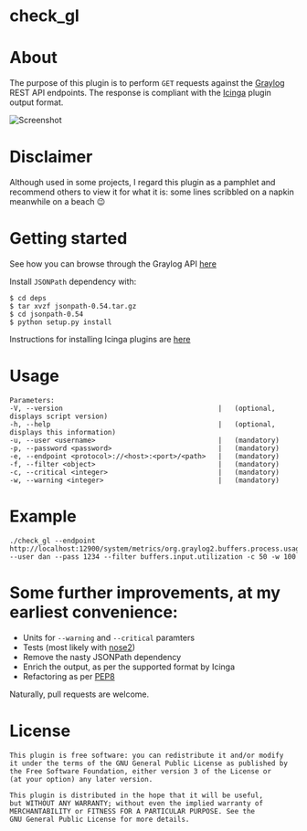 # check_gl

# About

The purpose of this plugin is to perform `GET` requests against the [Graylog](https://www.graylog.org) REST API endpoints.
The response is compliant with the [Icinga](https://www.icinga.org/products/icinga-2/) plugin output format.

![Screenshot](https://github.com/danvaida/check_gl/blob/master/screenshot.png?raw=true)

# Disclaimer

Although used in some projects, I regard this plugin as a pamphlet and recommend others to view it for what it is: some lines scribbled on a napkin meanwhile on a beach :wink:

# Getting started

See how you can browse through the Graylog API [here](https://www.graylog.org/blog/8-tips-tricks-2-using-the-graylog-rest-api)

Install `JSONPath` dependency with:

    $ cd deps
    $ tar xvzf jsonpath-0.54.tar.gz
    $ cd jsonpath-0.54
    $ python setup.py install

Instructions for installing Icinga plugins are [here](http://docs.icinga.org/icinga2/latest/doc/module/icinga2/chapter/addons-plugins)

# Usage

    Parameters:
    -V, --version                                      |   (optional, displays script version)
    -h, --help                                         |   (optional, displays this information)
    -u, --user <username>                              |   (mandatory)
    -p, --password <password>                          |   (mandatory)
    -e, --endpoint <protocol>://<host>:<port>/<path>   |   (mandatory)
    -f, --filter <object>                              |   (mandatory)
    -c, --critical <integer>                           |   (mandatory)
    -w, --warning <integer>                            |   (mandatory)

# Example
    ./check_gl --endpoint http://localhost:12900/system/metrics/org.graylog2.buffers.process.usage --user dan --pass 1234 --filter buffers.input.utilization -c 50 -w 100

# Some further improvements, at my earliest convenience:

* Units for `--warning` and `--critical` paramters
* Tests (most likely with [nose2](https://github.com/nose-devs/nose2))
* Remove the nasty JSONPath dependency
* Enrich the output, as per the supported format by Icinga
* Refactoring as per [PEP8](https://www.python.org/dev/peps/pep-0008/)

Naturally, pull requests are welcome.

# License

    This plugin is free software: you can redistribute it and/or modify
    it under the terms of the GNU General Public License as published by
    the Free Software Foundation, either version 3 of the License or
    (at your option) any later version.
    
    This plugin is distributed in the hope that it will be useful,
    but WITHOUT ANY WARRANTY; without even the implied warranty of
    MERCHANTABILITY or FITNESS FOR A PARTICULAR PURPOSE. See the
    GNU General Public License for more details.
